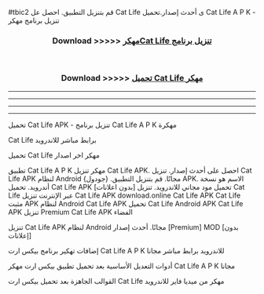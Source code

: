 #tbic2 قم بتنزيل التطبيق. احصل عل Cat Life  ى أحدث إصدار.تحميل Cat Life  A P K - تنزيل برنامج مهكر



<div align="center">
<h3>Download >>>>> <a href="https://ar-sites.web.app/?ar= Cat Life ">مهكرCat Life  تنزيل برنامج</a></h3><br>

<h3>Download >>>>> <a href="https://ar-sites.web.app/?ar= Cat Life ">تحميل Cat Life  مهكر</a></h3>
</div>


----------------------------------------------------------

----------------------------------------------------------

----------------------------------------------------------

----------------------------------------------------------


تحميل Cat Life  APK - تنزيل برنامج Cat Life  A P K مهكرة

Cat Life  برابط مباشر للاندرويد

تحميل Cat Life  مهكر اخر اصدار

تطبيق Cat Life  A P K مهكر
تنزيل Cat Life  APK. احصل على أحدث إصدار.
تنزيل Cat Life  APK لنظام Android مجانًا.
قم بتنزيل التطبيق. {جودول} APK. الاسم هو نسخة أندرويد.
تحميل Cat Life  APK [بدون اعلانات]
تحميل مود مجاني للاندرويد.
تنزيل Cat Life  عبر الإنترنت
تنزيل Cat Life  APK
download.online Cat Life  APK
Cat Life  مثبت APK لنظام Android
Cat Life  APK
تحميل Cat Life  Android APK
Cat Life  APK تنزيل Premium
Cat Life  APK الفضاء

تنزيل Cat Life  APK لنظام Android مجانًا. أحدث إصدار [Premium] MOD [بدون إعلانات]

إضافات تهكير برنامج بيكس ارت Cat Life  A P K للاندرويد برابط مباشر مجانا

أدوات التعديل الأساسية بعد تحميل تطبيق بيكس ارت مهكر Cat Life  A P K مجانا

القوالب الجاهزة بعد تحميل بيكس ارت Cat Life  مهكر من ميديا فاير للاندرويد



